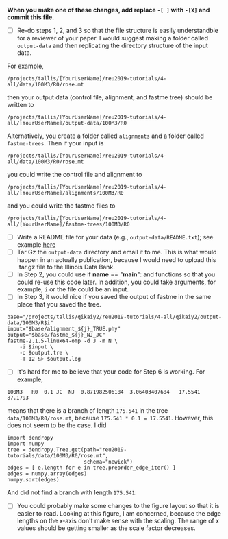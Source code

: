 **When you make one of these changes, add replace `-[ ]` with `-[X]` and commit this file.**

- [ ] Re-do steps 1, 2, and 3 so that the file structure is easily understandble for a reviewer of your paper. I would suggest making a folder called `output-data` and then replicating the directory structure of the input data.

For example,

```
/projects/tallis/[YourUserName]/reu2019-tutorials/4-all/data/100M3/R0/rose.mt
```
then your output data (control file, alignment, and fastme tree) should be written to
```
/projects/tallis/[YourUserName]/reu2019-tutorials/4-all/[YourUserName]/output-data/100M3/R0
```

Alternatively, you create a folder called `alignments` and a folder called `fastme-trees`. Then if your input is 
```
/projects/tallis/[YourUserName]/reu2019-tutorials/4-all/data/100M3/R0/rose.mt
```
you could write the control file and alignment to 
```
/projects/tallis/[YourUserName]/reu2019-tutorials/4-all/[YourUserName]/alignments/100M3/R0
```
and you could write the fastme files to 
```
/projects/tallis/[YourUserName]/reu2019-tutorials/4-all/[YourUserName]/fastme-trees/100M3/R0
```
- [ ] Write a README file for your data (e.g., `output-data/README.txt`); see example [here](https://databank.illinois.edu/datasets/IDB-1424746)
- [ ] Tar Gz the `output-data` directory and email it to me. This is what would happen in an actually publication, because I would need to upload this .tar.gz file to the Illinois Data Bank.
- [ ] In Step 2, you could use if __name__ == "__main__": and functions so that you could re-use this code later. In addition, you could take arguments, for example, `i` or the file could be an input.
- [ ] In Step 3, it would nice if you saved the output of fastme in the same place that you saved the tree.
```
base="/projects/tallis/qikaiy2/reu2019-tutorials/4-all/qikaiy2/output-data/100M3/R$i"
input="$base/alignment_${j}_TRUE.phy"
output="$base/fastme_${j}_NJ_JC"
fastme-2.1.5-linux64-omp -d J -m N \
    -i $input \
    -o $output.tre \
    -T 12 &> $output.log
```
- [ ] It's hard for me to believe that your code for Step 6 is working.
For example,
```
100M3	R0	0.1	JC	NJ	0.871982506184	3.06403407684	17.5541	87.1793
```
means that there is a branch of length `175.541` in the tree `data/100M3/R0/rose.mt`, because `175.541 * 0.1 = 17.5541`. However, this does not seem to be the case. I did
```
import dendropy
import numpy
tree = dendropy.Tree.get(path="reu2019-tutorials/data/100M3/R0/rose.mt",
                         schema="newick")
edges = [ e.length for e in tree.preorder_edge_iter() ]
edges = numpy.array(edges)
numpy.sort(edges)
```
And did not find a branch with length `175.541`.
- [ ] You could probably make some changes to the figure layout so that it is easier to read. Looking at this figure, I am concerned, because the edge lengths on the x-axis don't make sense with the scaling. The range of x values should be getting smaller as the scale factor decreases.
